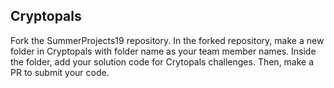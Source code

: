 ## Cryptopals

Fork the SummerProjects19 repository. In the forked repository, make a new folder in Cryptopals with folder name as your team member names. Inside the folder, add your solution code for Crytopals challenges. Then, make a PR to submit your code.
